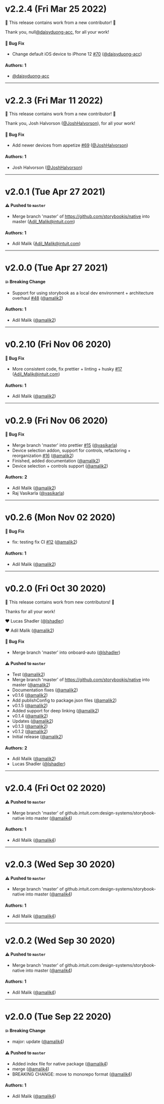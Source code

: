 # v2.2.4 (Fri Mar 25 2022)

:tada: This release contains work from a new contributor! :tada:

Thank you, null[@daisyduong-acc](https://github.com/daisyduong-acc), for all your work!

#### 🐛 Bug Fix

- Change default iOS device to iPhone 12 [#70](https://github.com/storybookjs/native/pull/70) ([@daisyduong-acc](https://github.com/daisyduong-acc))

#### Authors: 1

- [@daisyduong-acc](https://github.com/daisyduong-acc)

---

# v2.2.3 (Fri Mar 11 2022)

:tada: This release contains work from a new contributor! :tada:

Thank you, Josh Halvorson ([@JoshHalvorson](https://github.com/JoshHalvorson)), for all your work!

#### 🐛 Bug Fix

- Add newer devices from appetize [#69](https://github.com/storybookjs/native/pull/69) ([@JoshHalvorson](https://github.com/JoshHalvorson))

#### Authors: 1

- Josh Halvorson ([@JoshHalvorson](https://github.com/JoshHalvorson))

---

# v2.0.1 (Tue Apr 27 2021)

#### ⚠️ Pushed to `master`

- Merge branch 'master' of https://github.com/storybookjs/native into master (Adil_Malik@intuit.com)

#### Authors: 1

- Adil Malik (Adil_Malik@intuit.com)

---

# v2.0.0 (Tue Apr 27 2021)

#### 💥 Breaking Change

- Support for using storybook as a local dev environment + architecture overhaul [#48](https://github.com/storybookjs/native/pull/48) ([@amalik2](https://github.com/amalik2))

#### Authors: 1

- Adil Malik ([@amalik2](https://github.com/amalik2))

---

# v0.2.10 (Fri Nov 06 2020)

#### 🐛 Bug Fix

- More consistent code, fix prettier + linting + husky [#17](https://github.com/storybookjs/native/pull/17) (Adil_Malik@intuit.com)

#### Authors: 1

- Adil Malik ([@amalik2](https://github.com/amalik2))

---

# v0.2.9 (Fri Nov 06 2020)

#### 🐛 Bug Fix

- Merge branch 'master' into prettier [#15](https://github.com/storybookjs/native/pull/15) ([@vasikarla](https://github.com/vasikarla))
- Device selection addon, support for controls, refactoring + reorganization [#16](https://github.com/storybookjs/native/pull/16) ([@amalik2](https://github.com/amalik2))
- Finished, added documentation ([@amalik2](https://github.com/amalik2))
- Device selection + controls support ([@amalik2](https://github.com/amalik2))

#### Authors: 2

- Adil Malik ([@amalik2](https://github.com/amalik2))
- Raj Vasikarla ([@vasikarla](https://github.com/vasikarla))

---

# v0.2.6 (Mon Nov 02 2020)

#### 🐛 Bug Fix

- fix: testing fix CI [#12](https://github.com/storybookjs/native/pull/12) ([@amalik2](https://github.com/amalik2))

#### Authors: 1

- Adil Malik ([@amalik2](https://github.com/amalik2))

---

# v0.2.0 (Fri Oct 30 2020)

:tada: This release contains work from new contributors! :tada:

Thanks for all your work!

:heart: Lucas Shadler ([@lshadler](https://github.com/lshadler))

:heart: Adil Malik ([@amalik2](https://github.com/amalik2))

#### 🐛 Bug Fix

- Merge branch 'master' into onboard-auto ([@lshadler](https://github.com/lshadler))

#### ⚠️ Pushed to `master`

- Test ([@amalik2](https://github.com/amalik2))
- Merge branch 'master' of https://github.com/storybookjs/native into master ([@amalik2](https://github.com/amalik2))
- Documentation fixes ([@amalik2](https://github.com/amalik2))
- v0.1.6 ([@amalik2](https://github.com/amalik2))
- Add publishConfig to package.json files ([@amalik2](https://github.com/amalik2))
- v0.1.5 ([@amalik2](https://github.com/amalik2))
- Added support for deep linking ([@amalik2](https://github.com/amalik2))
- v0.1.4 ([@amalik2](https://github.com/amalik2))
- Updates ([@amalik2](https://github.com/amalik2))
- v0.1.3 ([@amalik2](https://github.com/amalik2))
- v0.1.2 ([@amalik2](https://github.com/amalik2))
- Initial release ([@amalik2](https://github.com/amalik2))

#### Authors: 2

- Adil Malik ([@amalik2](https://github.com/amalik2))
- Lucas Shadler ([@lshadler](https://github.com/lshadler))

---

# v2.0.4 (Fri Oct 02 2020)

#### ⚠️ Pushed to `master`

- Merge branch 'master' of github.intuit.com:design-systems/storybook-native into master ([@amalik4](https://github.intuit.com/amalik4))

#### Authors: 1

- Adil Malik ([@amalik4](https://github.intuit.com/amalik4))

---

# v2.0.3 (Wed Sep 30 2020)

#### ⚠️ Pushed to `master`

- Merge branch 'master' of github.intuit.com:design-systems/storybook-native into master ([@amalik4](https://github.intuit.com/amalik4))

#### Authors: 1

- Adil Malik ([@amalik4](https://github.intuit.com/amalik4))

---

# v2.0.2 (Wed Sep 30 2020)

#### ⚠️ Pushed to `master`

- Merge branch 'master' of github.intuit.com:design-systems/storybook-native into master ([@amalik4](https://github.intuit.com/amalik4))

#### Authors: 1

- Adil Malik ([@amalik4](https://github.intuit.com/amalik4))

---

# v2.0.0 (Tue Sep 22 2020)

#### 💥 Breaking Change

- major: update ([@amalik4](https://github.intuit.com/amalik4))

#### ⚠️ Pushed to `master`

- Added index file for native package ([@amalik4](https://github.intuit.com/amalik4))
- merge ([@amalik4](https://github.intuit.com/amalik4))
- BREAKING CHANGE: move to monorepo format ([@amalik4](https://github.intuit.com/amalik4))

#### Authors: 1

- Adil Malik ([@amalik4](https://github.intuit.com/amalik4))
